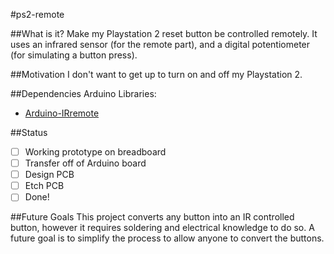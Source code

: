 #ps2-remote

##What is it?
Make my Playstation 2 reset button be controlled remotely. It uses an
infrared sensor (for the remote part), and a digital potentiometer
(for simulating a button press).

##Motivation
I don't want to get up to turn on and off my Playstation 2.

##Dependencies
Arduino Libraries:

* [Arduino-IRremote](https://github.com/shirriff/Arduino-IRremote)

##Status
- [ ] Working prototype on breadboard
- [ ] Transfer off of Arduino board
- [ ] Design PCB
- [ ] Etch PCB
- [ ] Done!

##Future Goals
This project converts any button into an IR controlled button, however
it requires soldering and electrical knowledge to do so. A future goal
is to simplify the process to allow anyone to convert the buttons.
